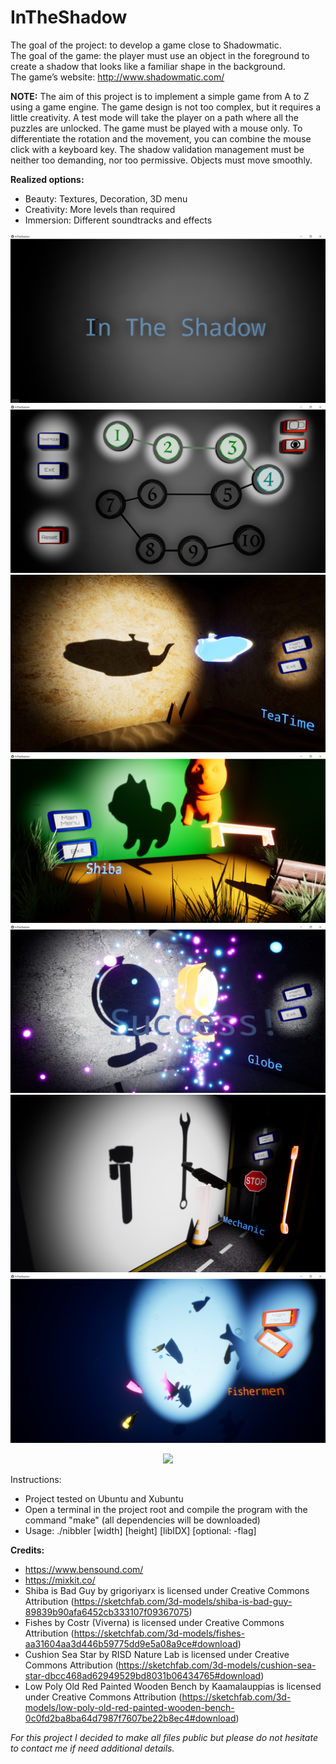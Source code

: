 # InTheShadow

The goal of the project: to develop a game close to Shadowmatic.  
The goal of the game: the player must use an object in the foreground to create a shadow that looks like a familiar shape in the background.  
The game’s website: http://www.shadowmatic.com/

__NOTE:__
The aim of this project is to implement a simple game from A to Z using a game engine.
The game design is not too complex, but it requires a little creativity.
A test mode will take the player on a path where all the puzzles are unlocked.
The game must be played with a mouse only.
To differentiate the rotation and the movement, you can combine the mouse click with a keyboard key.
The shadow validation management must be neither too demanding, nor too permissive.
Objects must move smoothly.

__Realized options:__
- Beauty: Textures, Decoration, 3D menu
- Creativity: More levels than required
- Immersion: Different soundtracks and effects

![alt text](Screen/1.jpg)
![alt text](Screen/2.jpg)
![alt text](Screen/3.jpg)
![alt text](Screen/4.jpg)
![alt text](Screen/5.jpg)
![alt text](Screen/6.jpg)
![alt text](Screen/7.jpg)

<p align="center">
  <img src="Screen/video.gif" />
</p>

Instructions:
- Project tested on Ubuntu and Xubuntu
- Open a terminal in the project root and compile the program with the command "make" (all dependencies will be downloaded)
- Usage: ./nibbler [width] [height] [libIDX] [optional: -flag]

__Credits:__
- https://www.bensound.com/
- https://mixkit.co/
- Shiba is Bad Guy by grigoriyarx is licensed under Creative Commons Attribution (https://sketchfab.com/3d-models/shiba-is-bad-guy-89839b90afa6452cb333107f09367075)
- Fishes by Costr (Viverna) is licensed under Creative Commons Attribution (https://sketchfab.com/3d-models/fishes-aa31604aa3d446b59775dd9e5a08a9ce#download)
- Cushion Sea Star by RISD Nature Lab is licensed under Creative Commons Attribution (https://sketchfab.com/3d-models/cushion-sea-star-dbcc468ad62949529bd8031b06434765#download)
- Low Poly Old Red Painted Wooden Bench by Kaamalauppias is licensed under Creative Commons Attribution (https://sketchfab.com/3d-models/low-poly-old-red-painted-wooden-bench-0c0fd2ba8ba64d7987f7607be22b8ec4#download)


_For this project I decided to make all files public but please do not hesitate to contact me if need additional details._
